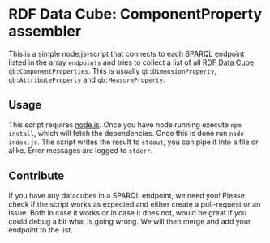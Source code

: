 # RDF Data Cube: ComponentProperty assembler

This is a simple node.js-script that connects to each SPARQL endpoint listed in the array `endpoints` and tries to collect a list of all [RDF Data Cube](https://www.w3.org/TR/vocab-data-cube/#dsd-dimensions) `qb:ComponentProperties`. This is usually `qb:DimensionProperty`, `qb:AttributeProperty` and `qb:MeasureProperty`.

## Usage

This script requires [node.js](https://nodejs.org/en/). Once you have node running execute `npm install`, which will fetch the dependencies. Once this is done run `node index.js`. The script writes the result to `stdout`, you can pipe it into a file or alike. Error messages are logged to `stderr`.

## Contribute

If you have any datacubes in a SPARQL endpoint, we need you! Please check if the script works as expected and either create a pull-request or an issue. Both in case it works or in case it does not, would be great if you could debug a bit what is going wrong. We will then merge and add your endpoint to the list.
